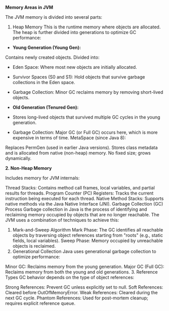 **Memory Areas in JVM**

The JVM memory is divided into several parts:

1. Heap Memory
   This is the runtime memory where objects are allocated. The heap is further divided into generations to optimize GC performance:

  * **Young Generation (Young Gen):**

Contains newly created objects.
Divided into:
   * Eden Space: Where most new objects are initially allocated.
   * Survivor Spaces (S0 and S1): Hold objects that survive garbage collections in the Eden space.
   * Garbage Collection: Minor GC reclaims memory by removing short-lived objects.


  * **Old Generation (Tenured Gen):**

* Stores long-lived objects that survived multiple GC cycles in the young generation.
* Garbage Collection: Major GC (or Full GC) occurs here, which is more expensive in terms of time.
MetaSpace (since Java 8):

Replaces PermGen (used in earlier Java versions).
Stores class metadata and is allocated from native (non-heap) memory.
No fixed size; grows dynamically.

**2. Non-Heap Memory**

   Includes memory for JVM internals:

Thread Stacks: Contains method call frames, local variables, and partial results for threads.
Program Counter (PC) Registers: Tracks the current instruction being executed for each thread.
Native Method Stacks: Supports native methods via the Java Native Interface (JNI).
Garbage Collection (GC) Process
Garbage collection in Java is the process of identifying and reclaiming memory occupied by objects that are no longer reachable. The JVM uses a combination of techniques to achieve this:

1. Mark-and-Sweep Algorithm
   Mark Phase: The GC identifies all reachable objects by traversing object references starting from "roots" (e.g., static fields, local variables).
   Sweep Phase: Memory occupied by unreachable objects is reclaimed.
2. Generational Collection
   Java uses generational garbage collection to optimize performance:

Minor GC: Reclaims memory from the young generation.
Major GC (Full GC): Reclaims memory from both the young and old generations.
3. Reference Types
   GC behavior depends on the type of object references:

Strong References: Prevent GC unless explicitly set to null.
Soft References: Cleared before OutOfMemoryError.
Weak References: Cleared during the next GC cycle.
Phantom References: Used for post-mortem cleanup; requires explicit reference queue.
 